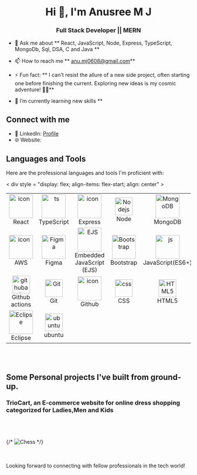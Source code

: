 <h1 align="center">Hi 👋, I'm Anusree M J</h1>
<h3 align="center">Full Stack Developer || MERN</h3>

  - 💬 Ask me about ** React, JavaScript, Node, Express, TypeScript, MongoDb, Sql, DSA, C and Java **

  - 📫 How to reach me ** anu.mj0608@gmail.com**

  - ⚡ Fun fact: ** I can't resist the allure of a new side project, often starting one before finishing the current. Exploring new ideas is my cosmic adventure! 🚀🌌**

  - 🌱 I’m currently learning new skills **

## Connect with me

- 💼 LinkedIn: [Profile](https://www.linkedin.com/in/anusree-m-j-003756286/)
- 🌐 Website: 

## Languages and Tools

Here are the professional languages and tools I'm proficient with:

< div style = "display: flex; align-items: flex-start; align: center" >
 <table align="center">
  <tr>
    <td align="center" width="96">
       <img src="https://techstack-generator.vercel.app/react-icon.svg" alt="icon" width="65" height="65" />
       <br>React
    </td>
     <td align="center" width="96">
       <img src="https://techstack-generator.vercel.app/ts-icon.svg" alt="ts" width="65" height="65" />
       <br>TypeScript
    </td>
    <td align="center" width="96">
       <img src="https://skillicons.dev/icons?i=express" alt="icon" width="65" height="65" />
       <br>Express
    </td>
    <td align="center" width="96">
       <img src="https://skillicons.dev/icons?i=nodejs" width="48" height="48" alt="Nodejs" />
       <br>Node
    </td>  
    <td align="center" width="96">
       <img src="https://img.icons8.com/color/96/000000/mongodb.png" alt="MongoDB" width="65" height="65" />
       <br>MongoDB
    </td>
    <td align="center"  width="96">
       <img src="https://skillicons.dev/icons?i=postgres" width="48" height="48" alt="postgres" />
       <br>PostgreSQL
    </td>       
    <td align="center" width="96">
       <img src="https://skillicons.dev/icons?i=postman" width="48" height="48" alt="postman" />
       <br>postman
    </td>
    <td align="center" width="96">
       <img src="https://techstack-generator.vercel.app/nginx-icon.svg" alt="icon" width="65" height="65" />
       <br>NGINX
    </td>
      </tr>
   <tr>   
    <td align="center" width="96">
       <img src="https://techstack-generator.vercel.app/aws-icon.svg" alt="icon" width="65" height="65" />
       <br>AWS
    </td>
    <td align="center" width="96">
       <img src="https://img.icons8.com/color/96/000000/figma.png" alt="Figma" width="65" height="65" />
       <br>Figma
    </td>
    <td align="center" width="96">
       <img src="https://img.icons8.com/color/96/000000/javascript.png" alt="EJS" width="65" height="65" />
       <br>Embedded JavaScript (EJS)
    </td>   
    <td align="center" width="96">
       <img src="https://upload.wikimedia.org/wikipedia/commons/thumb/b/b2/Bootstrap_logo.svg/2560px-Bootstrap_logo.svg.png" alt="Bootstrap" width="65" height="65" />
       <br>Bootstrap
    </td>   
    <td align="center" width="96">
       <img src="https://techstack-generator.vercel.app/js-icon.svg" alt="js" width="65" height="65" />
       <br>JavaScript(ES6+)
    </td> 
   </tr>
   <tr>   
    <td align="center"  width="96">
       <img src="https://skillicons.dev/icons?i=githubactions" width="48" height="48" alt="githubactions" />
       <br>Github actions
    </td> 
    <td align="center" width="96"> 
       <img src="https://user-images.githubusercontent.com/25181517/192108372-f71d70ac-7ae6-4c0d-8395-51d8870c2ef0.png" width="48" height="48" alt="Git" />
       <br>Git
    </td> 
    <td align="center" width="96">
       <img src="https://techstack-generator.vercel.app/github-icon.svg" alt="icon" width="65" height="65" />
       <br>Github
    </td>
    <td align="center" width="96">
       <img src="https://skillicons.dev/icons?i=css" width="48" height="48" alt="css" />
       <br>CSS
    </td>
    <td align="center"  width="96">
       <img src="https://skillicons.dev/icons?i=html" width="48" height="48" alt="HTML5" />
       <br>HTML5
    </td>
    <td align="center" width="96">
       <img src="https://skillicons.dev/icons?i=vscode" width="48" height="48" alt="VsCode" />
       <br>VsCode
    </td> 
    <td align="center" width="96">
       <img src="https://logos-download.com/wp-content/uploads/2016/10/Java_logo_icon.png" alt="Java" width="65" height="65" />
       <br>Java
    </td>
    <td align="center" width="96">
       <img src="https://cdn.iconscout.com/icon/free/png-256/c-programming-569564.png" alt="C" width="65" height="65" />
       <br>C
    </td>
   </tr>
<tr>
    <td align="center" width="96">
       <img src="https://eclipse.org/artwork/images/v2/eclipse-175x175.png" alt="Eclipse" width="65" height="65" />
       <br>Eclipse
    </td>
    <td align="center" width="96">
       <img src="https://skillicons.dev/icons?i=ubuntu" width="48" height="48" alt="ubuntu" />
       <br>ubuntu
    </td>     
  </tr>
 </table>
 <br><br>
</div>

## Some Personal projects I've built from ground-up.
<h3>TrioCart, an E-commerce website for online dress shopping categorized for Ladies,Men and Kids</h3>
<br/><br/><br/>
{/* <img src="https://github.com/Anand-Krishnan-M-J/Wizards-Chess/assets/87609792/dffe8ae9-3acc-467e-b714-e28198a077c0" alt="Chess" /> */}
<br/><br/><br/>

Looking forward to connecting with fellow professionals in the tech world!

<br/><br/><br/>
<br/><br/><br/>
